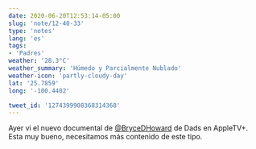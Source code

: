 ```yaml
---
date: 2020-06-20T12:53:14-05:00
slug: 'note/12-40-33'
type: 'notes'
lang: 'es'
tags:
- 'Padres'
weather: '28.3°C'
weather_summary: 'Húmedo y Parcialmente Nublado'
weather-icon: 'partly-cloudy-day'
lat: '25.7859'
long: '-100.4402'

tweet_id: '1274399908368314368'
---
```

Ayer vi el nuevo documental de [@BryceDHoward](https://twitter.com/@BryceDHoward) de Dads en AppleTV+. Esta muy bueno, necesitamos más contenido de este tipo.  